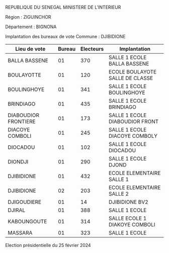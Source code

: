 REPUBLIQUE DU SENEGAL MINISTERE DE L'INTERIEUR

Région : ZIGUINCHOR

Département : BIGNONA

Implantation des bureaux de vote Commune : DJIBIDIONE

| Lieu de vote | Bureau | Electeurs | Implantation |
| - | - | - | - |
| BALLA BASSENE | 01 | 370 | SALLE 1 ECOLE BALLA BASSENE |
| BOULAYOTTE | 01 | 120 | ECOLE BOULAYOTE SALLE DE CLASSE |
| BOULINGHOYE | 01 | 341 | SALLE 1 ECOLE BOULINGHOYE |
| BRINDIAGO | 01 | 435 | SALLE 1 ECOLE BRINDIAGO |
| DIABOUDIOR FRONTIERE | 01 | 173 | SALLE 1 ECOLE DIABOUDIOR FRONT |
| DIACOYE COMBOLI | 01 | 245 | SALLE 1 ECOLE DIACOYE COMBOLY |
| DIOCADOU | 01 | 102 | SALLE 1 ECOLE DIOCADOU |
| DIONDJI | 01 | 290 | SALLE 1 ECOLE DJOND |
| DJIBIDIONE | 01 | 432 | ECOLE ELEMENTAIRE SALLE 1 |
| DJIBIDIONE | 02 | 203 | ECOLE ELEMENTAIRE SALLE 2 |
| DJIGOUDIERE | 01 | 14 | DJIBIDIONE BV2 |
| DJIRAL | 01 | 388 | SALLE 1 ECOLE |
| KABOUNGOUTE | 01 | 314 | SALLE ECOLE 1 DIAKOYE COMBOLI |
| MASSARA | 01 | 323 | SALLE 1 ECOLE |

<!-- PageNumber="7/23" -->

Election présidentielle du 25 février 2024

